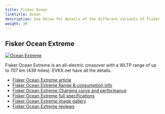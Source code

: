```yaml
---
title: Fisker Ocean
linktitle: Ocean
description: See below for details of the different variants of Fisker Ocean
weight: 30
---
```

## Fisker Ocean Extreme

[![Ocean Extreme](https://media.evkx.net/multimedia/models/fisker/ocean/ocean_extreme/main_1_st.jpg)](/models/fisker/ocean/ocean_extreme/)

Fisker Ocean Extreme is an all-electric crossover with a WLTP range of up to 707 km (439 miles). EVKX.net have all the details. 

- [Fisker Ocean Extreme article](/models/fisker/ocean/ocean_extreme/)
- [Fisker Ocean Extreme Range & consumption info](/models/fisker/ocean/ocean_extreme//rangeandconsumption)
- [Fisker Ocean Extreme Charging curve and performance](/models/fisker/ocean/ocean_extreme//chargingcurve)
- [Fisker Ocean Extreme full specifications](/models/fisker/ocean/ocean_extreme//specifications)
- [Fisker Ocean Extreme image gallery](/models/fisker/ocean/ocean_extreme//gallery)
- [Fisker Ocean Extreme reviews](/models/fisker/ocean/ocean_extreme//reviews)

